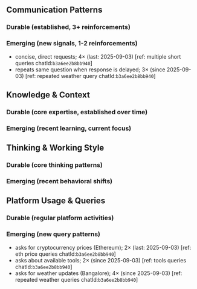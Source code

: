 ## Communication Patterns
### Durable (established, 3+ reinforcements)

### Emerging (new signals, 1-2 reinforcements)
- concise, direct requests; 4× (last: 2025-09-03) [ref: multiple short queries chatId:`b3a6ee2b8bb940`]
- repeats same question when response is delayed; 3× (since 2025-09-03) [ref: repeated weather query chatId:`b3a6ee2b8bb940`]

## Knowledge & Context
### Durable (core expertise, established over time)

### Emerging (recent learning, current focus)

## Thinking & Working Style
### Durable (core thinking patterns)

### Emerging (recent behavioral shifts)

## Platform Usage & Queries
### Durable (regular platform activities)

### Emerging (new query patterns)
- asks for cryptocurrency prices (Ethereum); 2× (last: 2025-09-03) [ref: eth price queries chatId:`b3a6ee2b8bb940`]
- asks about available tools; 2× (since 2025-09-03) [ref: tools queries chatId:`b3a6ee2b8bb940`]
- asks for weather updates (Bangalore); 4× (since 2025-09-03) [ref: repeated weather queries chatId:`b3a6ee2b8bb940`]